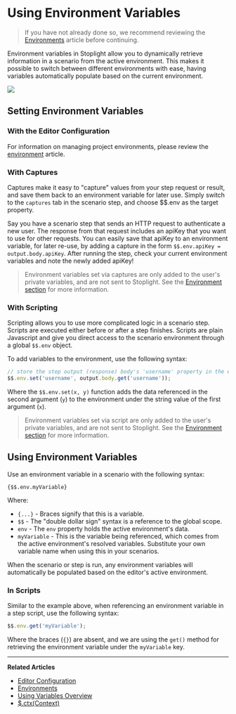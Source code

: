 # Using Environment Variables

> If you have not already done so, we recommend reviewing the
> [Environments](/platform/editor-basics/environments) article before continuing.

Environment variables in Stoplight allow you to dynamically retrieve information
in a scenario from the active environment. This makes it possible to
switch between different environments with ease, having variables automatically
populate based on the current environment.

![](https://s3.amazonaws.com/user-content.stoplight.io/1564/1521753220632)

## Setting Environment Variables

### With the Editor Configuration

For information on managing project environments, please review the [environment](/platform/editor-basics/editor-configuration) article.

### With Captures

Captures make it easy to "capture" values from your step request or result, and save them back to an environment variable for later use. Simply switch to the `captures` tab in the scenario step, and choose $$.env as the target property.

Say you have a scenario step that sends an HTTP request to authenticate a new user. The response from that request includes an apiKey that you want to use for other requests. You can easily save that apiKey to an environment variable, for later re-use, by adding a capture in the form `$$.env.apiKey = output.body.apiKey`. After running the step, check your current environment variables and note the newly added apiKey!

> Environment variables set via captures are only added to the user's private
> variables, and are not sent to Stoplight. See the [Environment
> section](/platform/editor-basics/environments) for more information.

### With Scripting

Scripting allows you to use more complicated logic in a scenario step. Scripts
are executed either before or after a step finishes. Scripts are plain
Javascript and give you direct access to the scenario environment through a
global `$$.env` object.

To add variables to the environment, use the following syntax:

```javascript
// store the step output (response) body's 'username' property in the environment
$$.env.set('username', output.body.get('username'));
```

Where the `$$.env.set(x, y)` function adds the data referenced in the second
argument (`y`) to the environment under the string value of the first argument
(`x`).

> Environment variables set via script are only added to the user's private
> variables, and are not sent to Stoplight. See the [Environment
> section](/platform/editor-basics/environments) for more information.

## Using Environment Variables

Use an environment variable in a scenario with the following syntax:

```
{$$.env.myVariable}
```

Where:

* `{...}` - Braces signify that this is a variable.
* `$$` - The "double dollar sign" syntax is a reference to the global
  scope.
* `env` - The `env` property holds the active environment's data.
* `myVariable` - This is the variable being referenced, which comes from the
  active environment's resolved variables. Substitute your own variable name when using
  this in your scenarios.

When the scenario or step is run, any environment variables will
automatically be populated based on the editor's active environment.

### In Scripts

Similar to the example above, when referencing an environment variable in a step
script, use the following syntax:

```javascript
$$.env.get('myVariable');
```

Where the braces (`{}`) are absent, and we are using the `get()` method for
retrieving the environment variable under the `myVariable` key.

---

**Related Articles**

* [Editor Configuration](/platform/editor-basics/editor-configuration)
* [Environments](/platform/editor-basics/environments)
* [Using Variables Overview](/testing/using-variables/overview)
* [$.ctx(Context)](/testing/using-variables/context)
